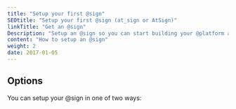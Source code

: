 ```yaml
---
title: "Setup your first @sign"
SEOtitle: "Setup your first @sign (at_sign or AtSign)"
linkTitle: "Get an @sign"
Description: "Setup an @sign so you can start building your @platform app!"
content: "How to setup an @sign"
weight: 2
date: 2017-01-05
---
```


## Options
You can setup your @sign in one of two ways:


